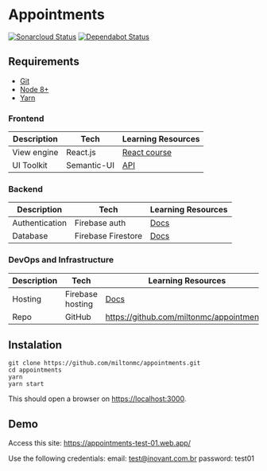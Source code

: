 # Appointments

[![Sonarcloud Status](https://sonarcloud.io/api/project_badges/measure?project=appointments&metric=alert_status)](https://sonarcloud.io/dashboard?id=miltonmc_appointments)
[![Dependabot Status](https://api.dependabot.com/badges/status?host=github&repo=miltonmc/appointments)](https://dependabot.com)

## Requirements

- [Git](https://git-scm.com/downloads)
- [Node 8+](https://nodejs.org/en/download/)
- [Yarn](https://yarnpkg.com/en/docs/install)

### Frontend

| Description | Tech | Learning Resources |
| --- | --- | --- |
| View engine | React.js | [React course](https://reacttraining.com/online/react-fundamentals) |
| UI Toolkit | Semantic-UI | [API](https://react.semantic-ui.com) |

### Backend

| Description | Tech | Learning Resources |
| --- | --- | --- |
| Authentication | Firebase auth | [Docs](https://firebase.google.com/docs/auth/) |
| Database | Firebase Firestore | [Docs](https://cloud.google.com/firestore/docs/) |

### DevOps and Infrastructure

| Description | Tech | Learning Resources |
| --- | --- | --- |
| Hosting | Firebase hosting | [Docs](https://firebase.google.com/docs/hosting/) |
| Repo | GitHub | <https://github.com/miltonmc/appointments/> |

## Instalation

```shell
git clone https://github.com/miltonmc/appointments.git
cd appointments
yarn
yarn start
```

This should open a browser on <https://localhost:3000>.

## Demo

Access this site: <https://appointments-test-01.web.app/>

Use the following credentials:
email: test@inovant.com.br
password: test01
